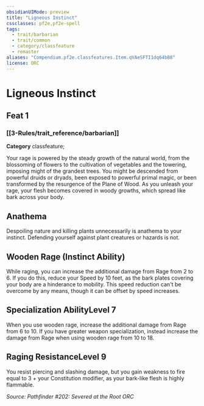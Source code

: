 ```yaml
---
obsidianUIMode: preview
title: "Ligneous Instinct"
cssclasses: pf2e,pf2e-spell
tags:
  - trait/barbarian
  - trait/common
  - category/classfeature
  - remaster
aliases: "Compendium.pf2e.classfeatures.Item.qVAeSFTI1dq64bB8"
license: ORC
---
```

# Ligneous Instinct
## Feat 1
### [[3-Rules/trait_reference/barbarian]]

**Category** classfeature; 




Your rage is powered by the steady growth of the natural world, from the blossoming of flowers to the cultivation of vegetables and the towering, imposing might of the grandest trees. You might be descended from powerful druids or dryads, been exposed to powerful primal magic, or been transformed by the resurgence of the Plane of Wood. As you unleash your rage, your flesh becomes covered in woody growths, which spread like bark across your body.

## Anathema

Despoiling nature and killing plants unnecessarily is anathema to your instinct. Defending yourself against plant creatures or hazards is not.

## Wooden Rage (Instinct Ability)

While raging, you can increase the additional damage from Rage from 2 to 6. If you do this, reduce your Speed by 10 feet, as the bark plates covering your body are a hinderance to mobility. This speed reduction can't be overcome by any means, though it can be offset by speed increases.

## Specialization AbilityLevel 7

When you use wooden rage, increase the additional damage from Rage from 6 to 10. If you have greater weapon specialization, instead increase the damage from Rage when using wooden rage from 10 to 18.

## Raging ResistanceLevel 9

You resist piercing and slashing damage, but you gain weakness to fire equal to 3 + your Constitution modifier, as your bark-like flesh is highly flammable.

*Source: Pathfinder #202: Severed at the Root*
*ORC*